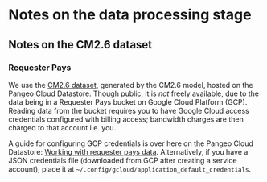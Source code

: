 # Notes on the data processing stage
## Notes on the CM2.6 dataset
### Requester Pays
[cm26-pangeo-ds]: https://catalog.pangeo.io/browse/master/ocean/GFDL_CM2_6/

We use the [CM2.6 dataset][cm26-pangeo-ds], generated by the CM2.6 model, hosted
on the Pangeo Cloud Datastore. Though public, it is *not* freely available, due
to the data being in a Requester Pays bucket on Google Cloud Platform (GCP).
Reading data from the bucket requires you to have Google Cloud access
credentials configured with billing access; bandwidth charges are then charged
to that account i.e. you.

A guide for configuring GCP credentials is over here on the Pangeo Cloud
Datastore: [Working with requester pays
data](https://catalog.pangeo.io/browse/master/ocean/GFDL_CM2_6/GFDL_CM2_6_control_ocean_surface/).
Alternatively, if you have a JSON credentials file (downloaded from GCP after
creating a service account), place it at
`~/.config/gcloud/application_default_credentials`.
